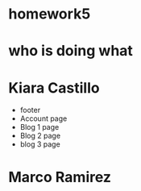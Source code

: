 # homework5

# who is doing what
# Kiara Castillo
- footer
- Account page
- Blog 1 page
- Blog 2 page
- blog 3 page

# Marco Ramirez 



